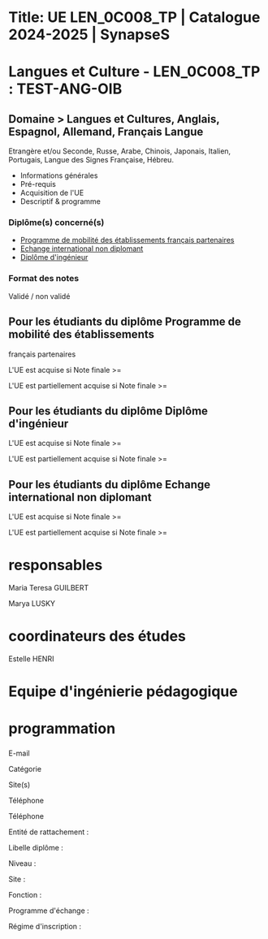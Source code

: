 # Title: UE LEN_0C008_TP | Catalogue 2024-2025 | SynapseS

#  [ ](/catalogue/2024-2025) Langues et Culture \- LEN_0C008_TP : TEST-ANG-OIB

## Domaine > Langues et Cultures, Anglais, Espagnol, Allemand, Français Langue
Etrangère et/ou Seconde, Russe, Arabe, Chinois, Japonais, Italien, Portugais,
Langue des Signes Française, Hébreu.

  * Informations générales
  * Pré-requis
  * Acquisition de l'UE
  * Descriptif & programme

### Diplôme(s) concerné(s)

  * [Programme de mobilité des établissements français partenaires](/catalogue/2024-2025/diplome/2063/PEF-programme-de-mobilite-des-etablissements-francais-partenaires)
  * [Echange international non diplomant](/catalogue/2024-2025/diplome/1/PEI-echange-international-non-diplomant)
  * [Diplôme d'ingénieur](/catalogue/2024-2025/diplome/4/ING-diplome-d-ingenieur)

### Format des notes

Validé / non validé

## Pour les étudiants du diplôme Programme de mobilité des établissements
français partenaires

L'UE est acquise si Note finale >=

L'UE est partiellement acquise si Note finale >=

## Pour les étudiants du diplôme Diplôme d'ingénieur

L'UE est acquise si Note finale >=

L'UE est partiellement acquise si Note finale >=

## Pour les étudiants du diplôme Echange international non diplomant

L'UE est acquise si Note finale >=

L'UE est partiellement acquise si Note finale >=

# responsables

Maria Teresa GUILBERT

Marya LUSKY

# coordinateurs des études

Estelle HENRI

# Equipe d'ingénierie pédagogique

# programmation

###

E-mail

Catégorie

Site(s)

Téléphone

Téléphone

Entité de rattachement :

Libelle diplôme :

Niveau :

Site :

Fonction :

Programme d'échange :

Régime d'inscription :

